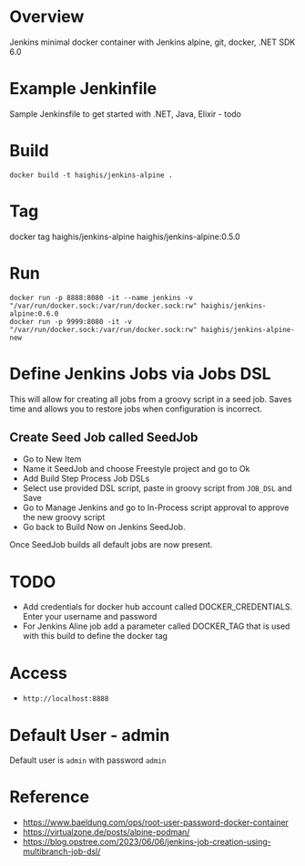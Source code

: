 
# Overview
Jenkins minimal docker container with Jenkins alpine, git, docker, .NET SDK 6.0

# Example Jenkinfile
Sample Jenkinsfile to get started with .NET, Java, Elixir - todo

# Build
```
docker build -t haighis/jenkins-alpine .
```

# Tag
docker tag haighis/jenkins-alpine haighis/jenkins-alpine:0.5.0

# Run
 ```
docker run -p 8888:8080 -it --name jenkins -v "/var/run/docker.sock:/var/run/docker.sock:rw" haighis/jenkins-alpine:0.6.0
docker run -p 9999:8080 -it -v "/var/run/docker.sock:/var/run/docker.sock:rw" haighis/jenkins-alpine-new
 ```

 # Define Jenkins Jobs via Jobs DSL
This will allow for creating all jobs from a groovy script in a seed job. Saves time and allows you to restore jobs when configuration is incorrect.
 ## Create Seed Job called SeedJob
 - Go to New Item
 - Name it SeedJob and choose Freestyle project and go to Ok
 - Add Build Step Process Job DSLs
 - Select use provided DSL script, paste in groovy script from `JOB_DSL` and Save
 - Go to Manage Jenkins and go to In-Process script approval to approve the new groovy script
 - Go back to Build Now on Jenkins SeedJob. 
 
 Once SeedJob builds all default jobs are now present.

 # TODO
 - Add credentials for docker hub account called DOCKER_CREDENTIALS. Enter your username and password
 - For Jenkins Aline job add a parameter called DOCKER_TAG that is used with this build to define the docker tag

 # Access
- `http://localhost:8888`

# Default User - admin
Default user is `admin` with password `admin`

# Reference
- https://www.baeldung.com/ops/root-user-password-docker-container
- https://virtualzone.de/posts/alpine-podman/
- https://blog.opstree.com/2023/06/06/jenkins-job-creation-using-multibranch-job-dsl/
